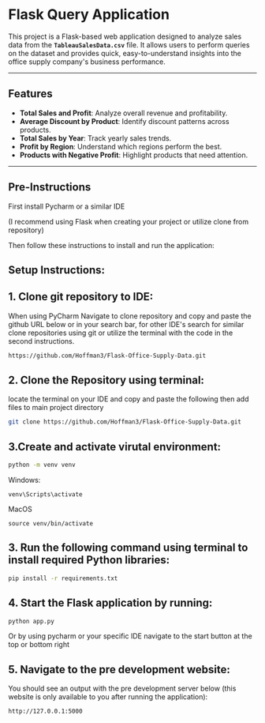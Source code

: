 # **Flask Query Application**

This project is a Flask-based web application designed to analyze sales data from the **`TableauSalesData.csv`** file. It allows users to perform queries on the dataset and provides quick, easy-to-understand insights into the office supply company's business performance.

---

## **Features**

- **Total Sales and Profit**: Analyze overall revenue and profitability.
- **Average Discount by Product**: Identify discount patterns across products.
- **Total Sales by Year**: Track yearly sales trends.
- **Profit by Region**: Understand which regions perform the best.
- **Products with Negative Profit**: Highlight products that need attention.

---
## **Pre-Instructions**

First install Pycharm or a similar IDE

(I recommend using Flask when creating your project or utilize clone from repository)

Then follow these instructions to install and run the application:

## **Setup Instructions:**

## **1. Clone git repository to IDE:**
When using PyCharm Navigate to clone repository and copy and paste the github URL below or in your search bar, for other IDE's search for similar clone repositories using git or utilize the terminal with the code in the second instructions.
```bash
https://github.com/Hoffman3/Flask-Office-Supply-Data.git
```
## **2. Clone the Repository using terminal:**
locate the terminal on your IDE and copy and paste the following then add files to main project directory
```bash
git clone https://github.com/Hoffman3/Flask-Office-Supply-Data.git
```
## **3.Create and activate virutal environment:**
```bash
python -m venv venv
```
Windows:
```
venv\Scripts\activate
```
MacOS
```
source venv/bin/activate
```

## **3. Run the following command using terminal to install required Python libraries:**
```bash
pip install -r requirements.txt
```
## **4. Start the Flask application by running:**

```bash
python app.py

```
Or by using pycharm or your specific IDE navigate to the start button at the top or bottom right
## **5. Navigate to the pre development website:**
You should see an output with the pre development server below (this website is only available to you after running the application):

```
http://127.0.0.1:5000
```

